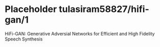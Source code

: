 # Placeholder tulasiram58827/hifi-gan/1
HiFi-GAN: Generative Adversial Networks for Efficient and High Fidelity Speech Synthesis

<!-- dataset: Multiple -->
<!-- module-type: speech-synthesis -->
<!-- network-architecture: Other -->
<!-- fine-tunable: false -->
<!-- license: Apache-2.0 -->

